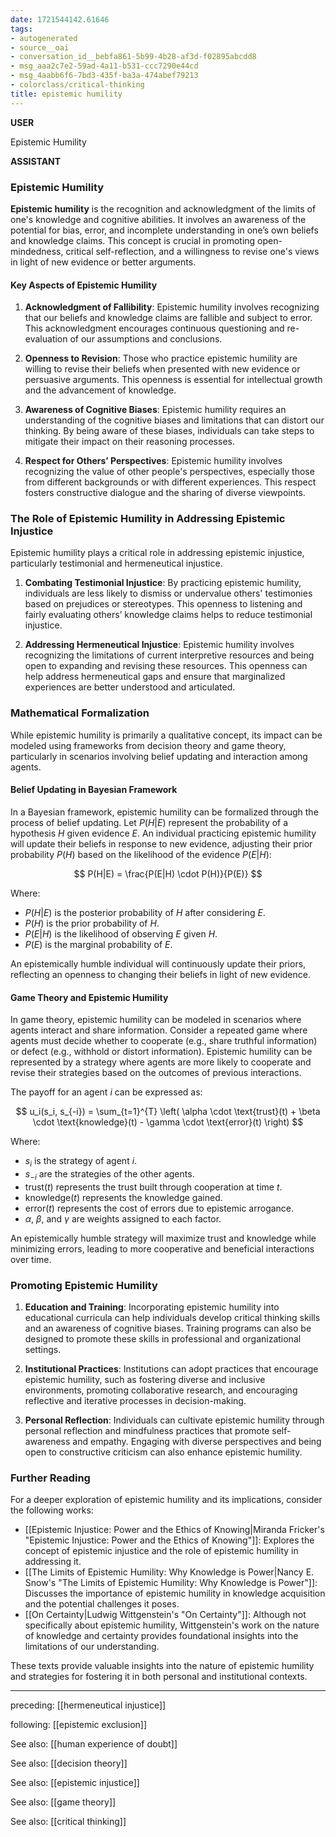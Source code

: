 ```yaml
---
date: 1721544142.61646
tags:
- autogenerated
- source__oai
- conversation_id__bebfa861-5b99-4b28-af3d-f02895abcdd8
- msg_aaa2c7e2-59ad-4a11-b531-ccc7290e44cd
- msg_4aabb6f6-7bd3-435f-ba3a-474abef79213
- colorclass/critical-thinking
title: epistemic humility
---
```


**USER**

Epistemic Humility


**ASSISTANT**

### Epistemic Humility

**Epistemic humility** is the recognition and acknowledgment of the limits of one's knowledge and cognitive abilities. It involves an awareness of the potential for bias, error, and incomplete understanding in one’s own beliefs and knowledge claims. This concept is crucial in promoting open-mindedness, critical self-reflection, and a willingness to revise one's views in light of new evidence or better arguments.

#### Key Aspects of Epistemic Humility

1. **Acknowledgment of Fallibility**: Epistemic humility involves recognizing that our beliefs and knowledge claims are fallible and subject to error. This acknowledgment encourages continuous questioning and re-evaluation of our assumptions and conclusions.

2. **Openness to Revision**: Those who practice epistemic humility are willing to revise their beliefs when presented with new evidence or persuasive arguments. This openness is essential for intellectual growth and the advancement of knowledge.

3. **Awareness of Cognitive Biases**: Epistemic humility requires an understanding of the cognitive biases and limitations that can distort our thinking. By being aware of these biases, individuals can take steps to mitigate their impact on their reasoning processes.

4. **Respect for Others’ Perspectives**: Epistemic humility involves recognizing the value of other people's perspectives, especially those from different backgrounds or with different experiences. This respect fosters constructive dialogue and the sharing of diverse viewpoints.

### The Role of Epistemic Humility in Addressing Epistemic Injustice

Epistemic humility plays a critical role in addressing epistemic injustice, particularly testimonial and hermeneutical injustice.

1. **Combating Testimonial Injustice**: By practicing epistemic humility, individuals are less likely to dismiss or undervalue others' testimonies based on prejudices or stereotypes. This openness to listening and fairly evaluating others’ knowledge claims helps to reduce testimonial injustice.

2. **Addressing Hermeneutical Injustice**: Epistemic humility involves recognizing the limitations of current interpretive resources and being open to expanding and revising these resources. This openness can help address hermeneutical gaps and ensure that marginalized experiences are better understood and articulated.

### Mathematical Formalization

While epistemic humility is primarily a qualitative concept, its impact can be modeled using frameworks from decision theory and game theory, particularly in scenarios involving belief updating and interaction among agents.

#### Belief Updating in Bayesian Framework

In a Bayesian framework, epistemic humility can be formalized through the process of belief updating. Let $P(H|E)$ represent the probability of a hypothesis $H$ given evidence $E$. An individual practicing epistemic humility will update their beliefs in response to new evidence, adjusting their prior probability $P(H)$ based on the likelihood of the evidence $P(E|H)$:

$$
P(H|E) = \frac{P(E|H) \cdot P(H)}{P(E)}
$$

Where:
- $P(H|E)$ is the posterior probability of $H$ after considering $E$.
- $P(H)$ is the prior probability of $H$.
- $P(E|H)$ is the likelihood of observing $E$ given $H$.
- $P(E)$ is the marginal probability of $E$.

An epistemically humble individual will continuously update their priors, reflecting an openness to changing their beliefs in light of new evidence.

#### Game Theory and Epistemic Humility

In game theory, epistemic humility can be modeled in scenarios where agents interact and share information. Consider a repeated game where agents must decide whether to cooperate (e.g., share truthful information) or defect (e.g., withhold or distort information). Epistemic humility can be represented by a strategy where agents are more likely to cooperate and revise their strategies based on the outcomes of previous interactions.

The payoff for an agent $i$ can be expressed as:

$$
u_i(s_i, s_{-i}) = \sum_{t=1}^{T} \left( \alpha \cdot \text{trust}(t) + \beta \cdot \text{knowledge}(t) - \gamma \cdot \text{error}(t) \right)
$$

Where:
- $s_i$ is the strategy of agent $i$.
- $s_{-i}$ are the strategies of the other agents.
- $\text{trust}(t)$ represents the trust built through cooperation at time $t$.
- $\text{knowledge}(t)$ represents the knowledge gained.
- $\text{error}(t)$ represents the cost of errors due to epistemic arrogance.
- $\alpha$, $\beta$, and $\gamma$ are weights assigned to each factor.

An epistemically humble strategy will maximize trust and knowledge while minimizing errors, leading to more cooperative and beneficial interactions over time.

### Promoting Epistemic Humility

1. **Education and Training**: Incorporating epistemic humility into educational curricula can help individuals develop critical thinking skills and an awareness of cognitive biases. Training programs can also be designed to promote these skills in professional and organizational settings.

2. **Institutional Practices**: Institutions can adopt practices that encourage epistemic humility, such as fostering diverse and inclusive environments, promoting collaborative research, and encouraging reflective and iterative processes in decision-making.

3. **Personal Reflection**: Individuals can cultivate epistemic humility through personal reflection and mindfulness practices that promote self-awareness and empathy. Engaging with diverse perspectives and being open to constructive criticism can also enhance epistemic humility.

### Further Reading

For a deeper exploration of epistemic humility and its implications, consider the following works:

- [[Epistemic Injustice: Power and the Ethics of Knowing|Miranda Fricker's "Epistemic Injustice: Power and the Ethics of Knowing"]]: Explores the concept of epistemic injustice and the role of epistemic humility in addressing it.
- [[The Limits of Epistemic Humility: Why Knowledge is Power|Nancy E. Snow's "The Limits of Epistemic Humility: Why Knowledge is Power"]]: Discusses the importance of epistemic humility in knowledge acquisition and the potential challenges it poses.
- [[On Certainty|Ludwig Wittgenstein's "On Certainty"]]: Although not specifically about epistemic humility, Wittgenstein's work on the nature of knowledge and certainty provides foundational insights into the limitations of our understanding.

These texts provide valuable insights into the nature of epistemic humility and strategies for fostering it in both personal and institutional contexts.


---

preceding: [[hermeneutical injustice]]  


following: [[epistemic exclusion]]

See also: [[human experience of doubt]]


See also: [[decision theory]]


See also: [[epistemic injustice]]


See also: [[game theory]]


See also: [[critical thinking]]